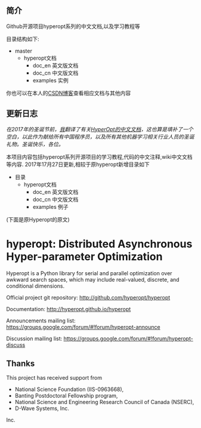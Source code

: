 ## 简介

Github开源项目hyperopt系列的中文文档,以及学习教程等

目录结构如下:

 - master
	- hyperopt文档
		- doc_en 英文版文档
		- doc_cn 中文版文档
		- examples  实例

你也可以在本人的[CSDN博客](http://blog.csdn.net/fontthrone)查看相应文档与其他内容




## 更新日志
*在2017年的圣诞节前，[我](http://blog.csdn.net/fontthrone)翻译了有关[HyperOpt的中文文档](http://blog.csdn.net/FontThrone/article/category/7362018)，这也算是填补了一个空白，以此作为献给所有中国程序员，以及所有其他机器学习相关行业人员的圣诞礼物。圣诞快乐，各位。*

本项目内容包括hyperopt系列开源项目的学习教程,代码的中文注释,wiki中文文档等内容.
2017年17月27日更新,相较于原hyperopt新增目录如下

 - 目录
	- hyperopt文档
		- doc_en 英文版文档
		- doc_cn 中文版文档
		- examples  例子
		 


(下面是原Hyperopt的原文)

hyperopt: Distributed Asynchronous Hyper-parameter Optimization
===============================================================

Hyperopt is a Python library for serial and parallel optimization over awkward
search spaces, which may include real-valued, discrete, and conditional
dimensions.

Official project git repository:
http://github.com/hyperopt/hyperopt

Documentation:
http://hyperopt.github.io/hyperopt

Announcements mailing list:
https://groups.google.com/forum/#!forum/hyperopt-announce

Discussion mailing list:
https://groups.google.com/forum/#!forum/hyperopt-discuss


Thanks
------
This project has received support from
* National Science Foundation (IIS-0963668),
* Banting Postdoctoral Fellowship program, 
* National Science and Engineering Research Council of Canada (NSERC),
* D-Wave Systems, Inc.


 Inc.
